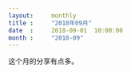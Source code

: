 ```yaml
---  
layout:     monthly
title :     "2018年09月"    
date  :     2018-09-01  10:00:00    
month :     "2018-09"    
---  
```


这个月的分享有点多。 



